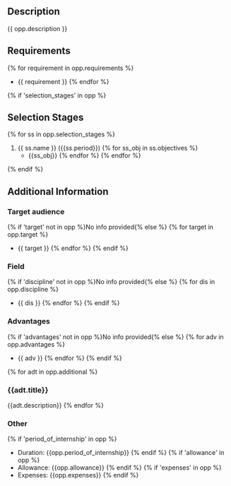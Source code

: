 ## Description

{{ opp.description }}

## Requirements

{% for requirement in opp.requirements %}
* {{ requirement }}
{% endfor %}

{% if 'selection_stages' in opp %}

## Selection Stages

{% for ss in opp.selection_stages %}
1. {{ ss.name }} ({{ss.period}})
{% for ss_obj in ss.objectives %}
    * {{ss_obj}}
{% endfor %}
{% endfor %}

{% endif %}

## Additional Information


### Target audience
{% if 'target' not in opp %}No info provided{% else %}
{% for target in opp.target %}
* {{ target }}
{% endfor %}
{% endif %}
### Field
{% if 'discipline' not in opp %}No info provided{% else %}
{% for dis in opp.discipline %}
* {{ dis }}
{% endfor %}
{% endif %}
### Advantages
{% if 'advantages' not in opp %}No info provided{% else %}
{% for adv in opp.advantages %}
* {{ adv }}
{% endfor %}
{% endif %}

{% for adt in opp.additional %}
### {{adt.title}}
{{adt.description}}
{% endfor %}

### Other
{% if 'period_of_internship' in opp %}
* Duration: {{opp.period_of_internship}}
{% endif %}
{% if 'allowance' in opp %}
* Allowance: {{opp.allowance}}
{% endif %}
{% if 'expenses' in opp %}
* Expenses: {{opp.expenses}}
{% endif %}
